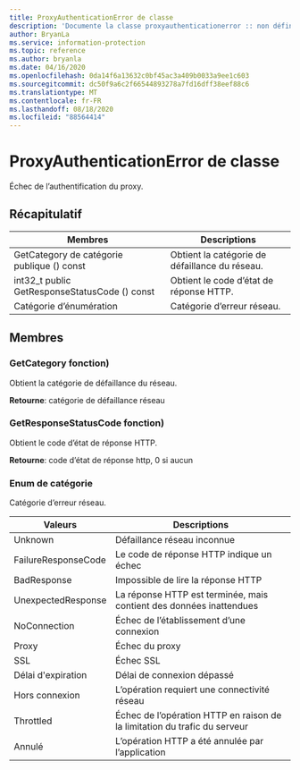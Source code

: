 ```yaml
---
title: ProxyAuthenticationError de classe
description: 'Documente la classe proxyauthenticationerror :: non définie du kit de développement logiciel (SDK) Microsoft Information Protection (MIP).'
author: BryanLa
ms.service: information-protection
ms.topic: reference
ms.author: bryanla
ms.date: 04/16/2020
ms.openlocfilehash: 0da14f6a13632c0bf45ac3a409b0033a9ee1c603
ms.sourcegitcommit: dc50f9a6c2f66544893278a7fd16dff38eef88c6
ms.translationtype: MT
ms.contentlocale: fr-FR
ms.lasthandoff: 08/18/2020
ms.locfileid: "88564414"
---
```

# <a name="class-proxyauthenticationerror"></a>ProxyAuthenticationError de classe 
Échec de l’authentification du proxy.
  
## <a name="summary"></a>Récapitulatif

| Membres                                       | Descriptions
|-----------------------------------------------|---------------------------------------------
| GetCategory de catégorie publique () const           |  Obtient la catégorie de défaillance du réseau.
| int32_t public GetResponseStatusCode () const  |  Obtient le code d’état de réponse HTTP.
| Catégorie d’énumération                                 |  Catégorie d’erreur réseau.
  
## <a name="members"></a>Membres
  
### <a name="getcategory-function"></a>GetCategory fonction)

Obtient la catégorie de défaillance du réseau.

**Retourne**: catégorie de défaillance réseau
  
### <a name="getresponsestatuscode-function"></a>GetResponseStatusCode fonction)

Obtient le code d’état de réponse HTTP.

**Retourne**: code d’état de réponse http, 0 si aucun
  
### <a name="category-enum"></a>Enum de catégorie

Catégorie d’erreur réseau.

| Valeurs                   | Descriptions
|--------------------------|---------------------------------------------
| Unknown                  | Défaillance réseau inconnue
| FailureResponseCode      | Le code de réponse HTTP indique un échec
| BadResponse              | Impossible de lire la réponse HTTP
| UnexpectedResponse       | La réponse HTTP est terminée, mais contient des données inattendues
| NoConnection             | Échec de l’établissement d’une connexion
| Proxy                    | Échec du proxy
| SSL                      | Échec SSL
| Délai d'expiration                  | Délai de connexion dépassé
| Hors connexion                  | L’opération requiert une connectivité réseau
| Throttled                | Échec de l’opération HTTP en raison de la limitation du trafic du serveur
| Annulé                | L’opération HTTP a été annulée par l’application
